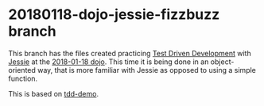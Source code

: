 20180118-dojo-jessie-fizzbuzz branch
====================================

This branch has the files created practicing 
[Test Driven Development](https://en.wikipedia.org/wiki/Test-driven_development)
with [Jessie](https://www.meetup.com/Central-Ohio-Python-Users-Group/members/242881395/)
at the [2018-01-18 dojo](https://www.meetup.com/Central-Ohio-Python-Users-Group/events/245120196/).
This time it is being done in an object-oriented way,
that is more familiar with Jessie
as opposed to using a simple function.

This is based on [tdd-demo](https://github.com/james-prior/tdd-demo).
